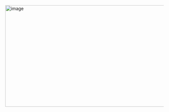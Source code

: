 <img width="880" height="322" alt="image" src="https://github.com/user-attachments/assets/3245b151-fefc-46d7-8875-d3b8e4bb01a9" />




